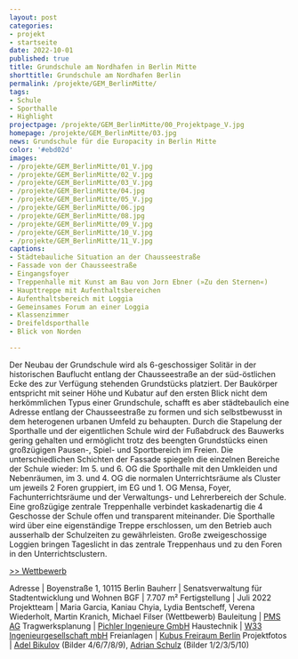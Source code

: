 ```yaml
---
layout: post
categories:
- projekt
- startseite
date: 2022-10-01
published: true
title: Grundschule am Nordhafen in Berlin Mitte
shorttitle: Grundschule am Nordhafen Berlin
permalink: /projekte/GEM_BerlinMitte/
tags: 
- Schule
- Sporthalle
- Highlight
projectpage: /projekte/GEM_BerlinMitte/00_Projektpage_V.jpg
homepage: /projekte/GEM_BerlinMitte/03.jpg
news: Grundschule für die Europacity in Berlin Mitte
color: '#ebd02d'
images:
- /projekte/GEM_BerlinMitte/01_V.jpg
- /projekte/GEM_BerlinMitte/02_V.jpg
- /projekte/GEM_BerlinMitte/03_V.jpg
- /projekte/GEM_BerlinMitte/04.jpg
- /projekte/GEM_BerlinMitte/05_V.jpg
- /projekte/GEM_BerlinMitte/06.jpg
- /projekte/GEM_BerlinMitte/08.jpg
- /projekte/GEM_BerlinMitte/09_V.jpg
- /projekte/GEM_BerlinMitte/10_V.jpg
- /projekte/GEM_BerlinMitte/11_V.jpg
captions:
- Städtebauliche Situation an der Chausseestraße
- Fassade von der Chausseestraße 
- Eingangsfoyer
- Treppenhalle mit Kunst am Bau von Jorn Ebner (»Zu den Sternen«)
- Haupttreppe mit Aufenthaltsbereichen 
- Aufenthaltsbereich mit Loggia
- Gemeinsames Forum an einer Loggia 
- Klassenzimmer 
- Dreifeldsporthalle  
- Blick von Norden 

---
```


Der Neubau der Grundschule wird als 6-geschossiger Solitär in der historischen Bauflucht entlang der Chausseestraße an der süd-östlichen Ecke des zur Verfügung stehenden Grundstücks platziert. Der Baukörper entspricht mit seiner Höhe und Kubatur auf den ersten Blick nicht dem herkömmlichen Typus einer Grundschule, schafft es aber städtebaulich eine Adresse entlang der Chausseestraße zu formen und sich selbstbewusst in dem heterogenen urbanen Umfeld zu behaupten.
Durch die Stapelung der Sporthalle und der eigentlichen Schule wird der Fußabdruck des Bauwerks gering gehalten und ermöglicht trotz des beengten Grundstücks einen großzügigen Pausen-, Spiel- und Sportbereich im Freien. 
Die unterschiedlichen Schichten der Fassade spiegeln die einzelnen Bereiche der Schule wieder: Im 5. und 6. OG die Sporthalle mit den Umkleiden und Nebenräumen, im 3. und 4. OG die normalen Unterrichtsräume als Cluster um jeweils 2 Foren gruppiert, im EG und 1. OG Mensa, Foyer, Fachunterrichtsräume und der Verwaltungs- und Lehrerbereich der Schule. 
Eine großzügige zentrale Treppenhalle verbindet kaskadenartig die 4 Geschosse der Schule offen und transparent miteinander. Die Sporthalle wird über eine eigenständige Treppe erschlossen, um den Betrieb auch ausserhalb der Schulzeiten zu gewährleisten. 
Große zweigeschossige Loggien bringen Tageslicht in das zentrale Treppenhaus und zu den Foren in den Unterrichtsclustern. 

[\>> Wettbewerb](../projekte/WBW_EUR_BerlinMitte/)


Adresse					|		Boyenstraße 1, 10115 Berlin
Bauherr					|		Senatsverwaltung für Stadtentwicklung und Wohnen
BGF						|		7.707 m²
Fertigstellung			|		Juli 2022
Projektteam				|		Maria Garcia, Kaniau Chyia, Lydia Bentscheff, Verena Wiederholt, Martin Kranich, Michael Filser (Wettbewerb)
Bauleitung 				| 		[PMS AG](https://www.pms-ag.de)
Tragwerksplanung		|		[Pichler Ingenieure GmbH](http://www.pichleringenieure.com)
Haustechnik				|		[W33 Ingenieurgesellschaft mbH](https://www.w33-berlin.de)
Freianlagen				|		[Kubus Freiraum Berlin](https://www.kubus-freiraum.de/)
Projektfotos			|		[Adel Bikulov](https://www.fzwanzig.com) (Bilder 4/6/7/8/9), [Adrian Schulz](https://adrianschulz.de) (Bilder 1/2/3/5/10)
